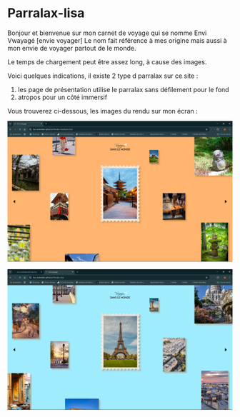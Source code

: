 # Parralax-lisa

Bonjour et bienvenue sur mon carnet de voyage qui se nomme Envi Vwayagé [envie voyager]
 Le nom fait référence à mes origine mais aussi à mon envie de voyager partout de le monde.

Le temps de chargement peut être assez long, à cause des images.

Voici quelques indications, il existe 2 type d parralax sur ce site :

1. les page de présentation utilise le parralax sans défilement pour le fond 
2. atropos pour un côté immersif 

Vous trouverez ci-dessous, les images du rendu sur mon écran :

![alt text](image.png)

![alt text](image-1.png)

